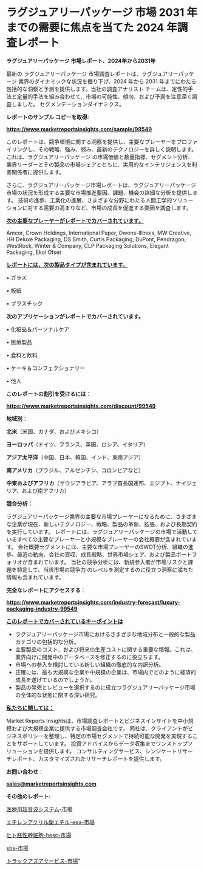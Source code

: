 # ラグジュアリーパッケージ 市場 2031 年までの需要に焦点を当てた 2024 年調査レポート

<strong>ラグジュアリーパッケージ 市場レポート、2024年から2031年</strong>

最新の ラグジュアリーパッケージ 市場調査レポートは、ラグジュアリーパッケージ 業界のダイナミックな状況を掘り下げ、2024 年から 2031 年までにわたる包括的な洞察と予測を提供します。当社の調査アナリスト チームは、定性的手法と定量的手法を組み合わせて、市場の可能性、傾向、および予測を注意深く調査しました。 セグメンテーションダイナミクス。



<strong>レポートのサンプル コピーを取得:</strong> <a href=https://www.marketreportsinsights.com/sample/99549>

<strong><u>https://www.marketreportsinsights.com/sample/99549</u></strong></a>

このレポートは、競争環境に関する洞察を提供し、主要なプレーヤーをプロファイリングし、その戦略、強み、弱み、最新のテクノロジーを詳しく説明します。 これは、ラグジュアリーパッケージ の市場価値と数量指標、セグメント分析、業界リーダーとその製品の市場シェアとともに、実用的なインテリジェンスを利害関係者に提供します。

さらに、ラグジュアリーパッケージ市場レポートは、ラグジュアリーパッケージ市場の状況を形成する主要な市場推進要因、課題、機会の詳細な分析を提供します。 技術の進歩、工業化の進展、さまざまな分野にわたる人間工学的ソリューションに対する需要の高まりなど、市場の成長を促進する要因を調査します。



<strong><u>次の主要なプレーヤーがレポートでカバーされています。</u></strong>

Amcor, Crown Holdings, International Paper, Owens-Illinois, MW Creative, HH Deluxe Packaging, DS Smith, Curtis Packaging, DuPont, Pendragon, WestRock, Winter & Company, CLP Packaging Solutions, Elegant Packaging, Ekol Ofset



<strong><u><b>レポートには、次の製品タイプが含まれています。</b></u></strong>

• ガラス

• 板紙

• プラスチック



<strong><b>次のアプリケーションがレポートでカバーされています。</b></strong>

• 化粧品＆パーソナルケア

• 医療製品

• 食料と飲料

• ケーキ＆コンフェクショナリー

• 他人



<strong><b>このレポートの割引を受けるには：</b></strong><a href=https://www.marketreportsinsights.com/discount/99549>

<strong><u>https://www.marketreportsinsights.com/discount/99549</u></strong></a>



<strong>地域別：</strong>



<strong>北米</strong>（米国、カナダ、およびメキシコ）



<strong>ヨーロッパ</strong>（ドイツ、フランス、英国、ロシア、イタリア）



<strong>アジア太平洋</strong>（中国、日本、韓国、インド、東南アジア）



<strong>南アメリカ</strong>（ブラジル、アルゼンチン、コロンビアなど）



<strong>中東およびアフリカ</strong>（サウジアラビア、アラブ首長国連邦、エジプト、ナイジェリア、および南アフリカ）



<strong>競合分析：</strong>

ラグジュアリーパッケージ業界の主要な市場プレーヤーになるために、さまざまな企業が現在、新しいテクノロジー、戦略、製品の革新、拡張、および長期契約を実行しています。 レポートには、ラグジュアリーパッケージの市場で活動しているすべての主要なプレーヤーと小規模なプレーヤーの会社概要が含まれています。 会社概要セグメントには、主要な市場プレーヤーのSWOT分析、組織の進歩、最近の動向、会社の買収、成長戦略、世界市場シェア、および製品ポートフォリオが含まれています。 当社の競争分析には、新規参入者が市場リスクと課題を特定して、当該市場の競争力 のレベルを測定するのに役立つ洞察に満ちた情報も含まれています。



<strong>完全なレポートにアクセスする</strong>：

<a href=https://www.marketreportsinsights.com/industry-forecast/luxury-packaging-industry-99549>

<strong><u>https://www.marketreportsinsights.com/industry-forecast/luxury-packaging-industry-99549</u></strong></a>



<strong><u><b>このレポートでカバーされているキーポイントは</b></u></strong>
<ul>
  <li>ラグジュアリーパッケージ市場におけるさまざまな地域分布と一般的な製品カテゴリの包括的な分析。</li>
  <li>主要製品のコスト、および将来の生産コストに関する重要な情報。これは、業界向けに開発中のデータベースを修正するのに役立ちます。</li>
  <li>市場への参入を検討している新しい組織の徹底的な内訳分析。</li>
  <li>正確には、最も大規模な企業や中規模の企業は、市場内でどのように経済的成長を遂げているのでしょうか。</li>
  <li>製品の発売とレビューを選択するのに役立つラグジュアリーパッケージ市場の全体的な状態に関する深い研究。</li>
</ul>


<strong><u><b>私たちに関しては：</b></u></strong>

Market Reports Insightsは、市場調査レポートとビジネスインサイトを中小規模および大規模企業に提供する市場調査会社です。 同社は、クライアントがビジネスポリシーを整理し、特定の市場セグメントで持続可能な開発を実現することをサポートしています。 投資アドバイスからデータ収集までワンストップソリューションを提供します。 コンサルティングサービス、シンジケートリサーチレポート、カスタマイズされたリサーチレポートを提供します。



<strong><b>お問い合わせ</b></strong>：

<a href=mailto:sales@marketreportsinsights.com>

<strong><u>sales@marketreportsinsights.com</u></strong></a>



<strong>その他のレポート:</strong>

<a href=https://www.linkedin.com/pulse/医療用超音波システム-市場-2023-新興市場-将来の動向と市場需要-2030-voetc/>医療用超音波システム-市場</a>

<a href=https://www.linkedin.com/pulse/エチレンアクリル酸エチル-eea-市場-2023-最新の-cagr-および成長分析-2030-pr-news-hub-k1x9f/>エチレンアクリル酸エチル-eea-市場</a>

<a href=https://www.linkedin.com/pulse/ヒト胚性幹細胞-hesc-市場-2023-推進要因と成長機会-2030-zgtuf/>ヒト胚性幹細胞-hesc-市場</a>

<a href=https://www.linkedin.com/pulse/sbs-市場-2030-年までの需要に焦点を当てた-2023-年調査レポート-walpc/>sbs-市場</a>

<a href=https://www.linkedin.com/pulse/トラックアズアサービス-市場-2023-収益と成長ドライバー-2030-uihuf/>トラックアズアサービス-市場</a>"

